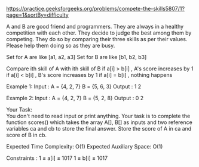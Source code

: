 https://practice.geeksforgeeks.org/problems/compete-the-skills5807/1?page=1&sortBy=difficulty

 A and B are good friend and programmers. They are always in a healthy competition with each other. They decide to judge the best among them by competing. They do so by comparing their three skills as per their values. Please help them doing so as they are busy.

Set for A are like [a1, a2, a3]
Set for B are like [b1, b2, b3]

Compare ith skill of A with ith skill of B
if a[i] > b[i] , A's score increases by 1
if a[i] < b[i] , B's score increases by 1
if a[i] = b[i] , nothing happens

Example 1:
Input : 
A = {4, 2, 7}
B = {5, 6, 3}
Output : 
1 2

Example 2:
Input : 
A = {4, 2, 7}
B = {5, 2, 8}
Output : 
0 2
 
Your Task:  
You don't need to read input or print anything. Your task is to complete the function scores() which takes the array A[], B[] as inputs and two reference variables ca and cb to store the final answer. Store the score of A in ca and score of B in cb.


Expected Time Complexity: O(1)
Expected Auxiliary Space: O(1)

 

Constraints :
1 ≤ a[i] ≤ 1017
1 ≤ b[i] ≤ 1017

